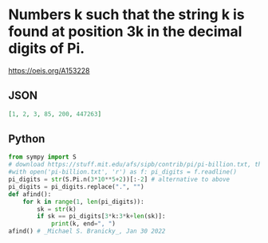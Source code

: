 # Numbers k such that the string k is found at position 3k in the decimal digits of Pi\.
https://oeis.org/A153228
## JSON
```JSON
[1, 2, 3, 85, 200, 447263]
```
## Python
```Python
from sympy import S
# download https://stuff.mit.edu/afs/sipb/contrib/pi/pi-billion.txt, then
#with open('pi-billion.txt', 'r') as f: pi_digits = f.readline()
pi_digits = str(S.Pi.n(3*10**5+2))[:-2] # alternative to above
pi_digits = pi_digits.replace(".", "")
def afind():
    for k in range(1, len(pi_digits)):
        sk = str(k)
        if sk == pi_digits[3*k:3*k+len(sk)]:
            print(k, end=", ")
afind() # _Michael S. Branicky_, Jan 30 2022
```
